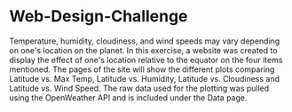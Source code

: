 # Web-Design-Challenge
Temperature, humidity, cloudiness, and wind speeds may vary depending on one's location on the planet. In this exercise, a website was created to display the effect of one's location relative to the equator on the four items mentioned. The pages of the site will show the different plots comparing Latitude vs. Max Temp, Latitude vs. Humidity,
Latitude vs. Cloudiness and Latitude vs. Wind Speed. The raw data used for the plotting was pulled using the OpenWeather API and is included under the Data page.
